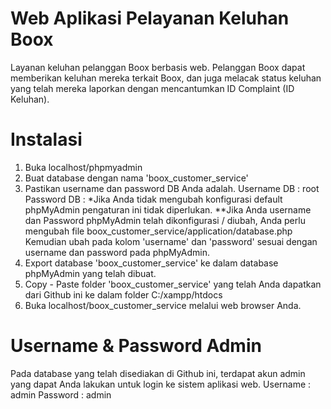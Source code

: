 # Web Aplikasi Pelayanan Keluhan Boox

Layanan keluhan pelanggan Boox berbasis web. Pelanggan Boox dapat memberikan keluhan mereka terkait Boox, dan juga melacak status keluhan yang telah mereka laporkan dengan mencantumkan ID Complaint (ID Keluhan).

# Instalasi

1. Buka localhost/phpmyadmin
2. Buat database dengan nama 'boox_customer_service'
3. 	Pastikan username dan password DB Anda adalah.
	Username DB : root
	Password DB : 
	*Jika Anda tidak mengubah konfigurasi default phpMyAdmin pengaturan ini tidak diperlukan.
	**Jika Anda username dan Password phpMyAdmin telah dikonfigurasi / diubah, Anda perlu mengubah file boox_customer_service/application/database.php
	Kemudian ubah pada kolom 'username' dan 'password' sesuai dengan username dan password pada phpMyAdmin.
4. Export database 'boox_customer_service' ke dalam database phpMyAdmin yang telah dibuat.
5. Copy - Paste folder 'boox_customer_service' yang telah Anda dapatkan dari Github ini ke dalam folder C:/xampp/htdocs
6. Buka localhost/boox_customer_service melalui web browser Anda.

# Username & Password Admin

Pada database yang telah disediakan di Github ini, terdapat akun admin yang dapat Anda lakukan untuk login ke sistem aplikasi web.
Username : admin
Password : admin
